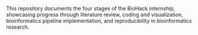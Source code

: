 This repository documents the four stages of the BioHack internship, showcasing progress through literature review, coding and visualization, bioinformatics pipeline implementation, and reproducibility in bioinformatics research.
